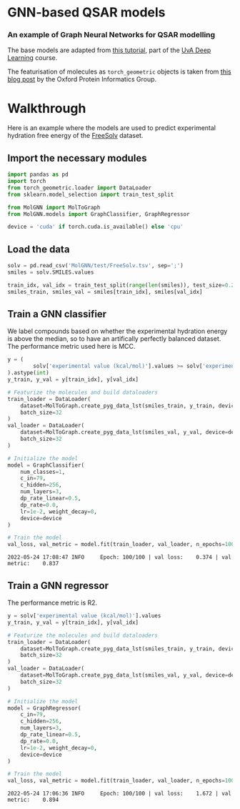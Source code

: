 # GNN-based QSAR models

### An example of Graph Neural Networks for QSAR modelling

The base models are adapted
from [this tutorial](https://uvadlc-notebooks.readthedocs.io/en/latest/tutorial_notebooks/tutorial7/GNN_overview.html),
part of the [UvA Deep Learning](https://uvadlc.github.io/) course.

The featurisation of molecules as `torch_geometric` objects is taken
from [this blog post](https://www.blopig.com/blog/2022/02/how-to-turn-a-smiles-string-into-a-molecular-graph-for-pytorch-geometric/)
by the Oxford Protein Informatics Group.

# Walkthrough

Here is an example where the models are used to predict experimental hydration free energy of
the [FreeSolv](https://github.com/MobleyLab/FreeSolv) dataset.

## Import the necessary modules

```python
import pandas as pd
import torch
from torch_geometric.loader import DataLoader
from sklearn.model_selection import train_test_split

from MolGNN import MolToGraph
from MolGNN.models import GraphClassifier, GraphRegressor

device = 'cuda' if torch.cuda.is_available() else 'cpu'
```

## Load the data
```python
solv = pd.read_csv('MolGNN/test/FreeSolv.tsv', sep=';')
smiles = solv.SMILES.values

train_idx, val_idx = train_test_split(range(len(smiles)), test_size=0.2, random_state=42)
smiles_train, smiles_val = smiles[train_idx], smiles[val_idx]
```

## Train a GNN classifier
We label compounds based on whether the experimental hydration energy is above the median,
so to have an artifically perfectly balanced dataset.
The performance metric used here is MCC.

```python
y = (
        solv['experimental value (kcal/mol)'].values >= solv['experimental value (kcal/mol)'].median()
).astype(int)
y_train, y_val = y[train_idx], y[val_idx]

# Featurize the molecules and build dataloaders
train_loader = DataLoader(
    dataset=MolToGraph.create_pyg_data_lst(smiles_train, y_train, device=device),
    batch_size=32
)
val_loader = DataLoader(
    dataset=MolToGraph.create_pyg_data_lst(smiles_val, y_val, device=device),
    batch_size=32
)

# Initialize the model
model = GraphClassifier(
    num_classes=1,
    c_in=79,
    c_hidden=256,
    num_layers=3,
    dp_rate_linear=0.5,
    dp_rate=0.0,
    lr=1e-2, weight_decay=0,
    device=device
)

# Train the model
val_loss, val_metric = model.fit(train_loader, val_loader, n_epochs=100, log_every_epochs=10)
```
```2022-05-24 17:08:47 INFO     Epoch: 100/100 | val loss:    0.374 | val metric:    0.837```

## Train a GNN regressor
The performance metric is R2.

```python
y = solv['experimental value (kcal/mol)'].values
y_train, y_val = y[train_idx], y[val_idx]

# Featurize the molecules and build dataloaders
train_loader = DataLoader(
    dataset=MolToGraph.create_pyg_data_lst(smiles_train, y_train, device=device),
    batch_size=32
)
val_loader = DataLoader(
    dataset=MolToGraph.create_pyg_data_lst(smiles_val, y_val, device=device),
    batch_size=32
)

# Initialize the model
model = GraphRegressor(
    c_in=79,
    c_hidden=256,
    num_layers=3,
    dp_rate_linear=0.5,
    dp_rate=0.0,
    lr=1e-2, weight_decay=0,
    device=device
)

# Train the model
val_loss, val_metric = model.fit(train_loader, val_loader, n_epochs=100, log_every_epochs=10)
```
```2022-05-24 17:06:36 INFO     Epoch: 100/100 | val loss:    1.672 | val metric:    0.894```
